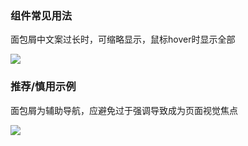 

### 组件常见用法

面包屑中文案过长时，可缩略显示，鼠标hover时显示全部


![](https://oteam-tdesign-1258344706.cos.ap-guangzhou.myqcloud.com/site/design/%E9%9D%A2%E5%8C%85-%E5%B8%B8%E8%A7%84.png)



### 推荐/慎用示例

面包屑为辅助导航，应避免过于强调导致成为页面视觉焦点


![](https://oteam-tdesign-1258344706.cos.ap-guangzhou.myqcloud.com/site/design/%E9%9D%A2%E5%8C%85%E5%B1%91-%E5%BB%BA%E8%AE%AE%E6%85%8E%E7%94%A8.png)










